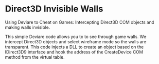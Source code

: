 Direct3D Invisible Walls
========================

Using Deviare to Cheat on Games: Intercepting Direct3D COM objects and making walls invisible.

This simple Deviare code allows you to to see through game walls. We intercept Direct3D objects and select wireframe mode so the walls are transparent. This code injects a DLL to create an object based on the IDirect3D9 interface and hook the address of the CreateDevice COM method from the virtual table.

